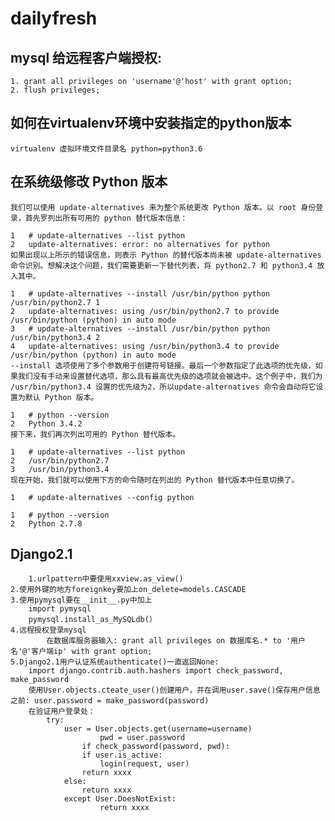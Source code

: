# dailyfresh

## mysql 给远程客户端授权:  
    1. grant all privileges on 'username'@'host' with grant option;
    2. flush privileges;

## 如何在virtualenv环境中安装指定的python版本
    virtualenv 虚拟环境文件目录名 python=python3.6
    
## 在系统级修改 Python 版本
    我们可以使用 update-alternatives 来为整个系统更改 Python 版本。以 root 身份登录，首先罗列出所有可用的 python 替代版本信息：
    
    1	# update-alternatives --list python
    2	update-alternatives: error: no alternatives for python
    如果出现以上所示的错误信息，则表示 Python 的替代版本尚未被 update-alternatives 命令识别。想解决这个问题，我们需要更新一下替代列表，将 python2.7 和 python3.4 放入其中。
    
    1	# update-alternatives --install /usr/bin/python python /usr/bin/python2.7 1
    2	update-alternatives: using /usr/bin/python2.7 to provide /usr/bin/python (python) in auto mode
    3	# update-alternatives --install /usr/bin/python python /usr/bin/python3.4 2
    4	update-alternatives: using /usr/bin/python3.4 to provide /usr/bin/python (python) in auto mode
    --install 选项使用了多个参数用于创建符号链接。最后一个参数指定了此选项的优先级，如果我们没有手动来设置替代选项，那么具有最高优先级的选项就会被选中。这个例子中，我们为 /usr/bin/python3.4 设置的优先级为2，所以update-alternatives 命令会自动将它设置为默认 Python 版本。
    
    1	# python --version
    2	Python 3.4.2
    接下来，我们再次列出可用的 Python 替代版本。
    
    1	# update-alternatives --list python
    2	/usr/bin/python2.7
    3	/usr/bin/python3.4
    现在开始，我们就可以使用下方的命令随时在列出的 Python 替代版本中任意切换了。
    
    1	# update-alternatives --config python
    
    1	# python --version
    2	Python 2.7.8
    
## Django2.1 
    	1.urlpattern中要使用xxview.as_view()
	2.使用外键的地方foreignkey要加上on_delete=models.CASCADE
	3.使用pymysql要在__init__.py中加上
		import pymysql
		pymysql.install_as_MySQLdb(）
   	4.远程授权登录mysql
        	在数据库服务器输入: grant all privileges on 数据库名.* to '用户名'@'客户端ip' with grant option;
	5.Django2.1用户认证系统authenticate()一直返回None:
		import django.contrib.auth.hashers import check_password,  make_password
		使用User.objects.cteate_user()创建用户，并在调用user.save()保存用户信息之前: user.password = make_password(password)
		在验证用户登录处：
			try:
			    user = User.objects.get(username=username)
            		    pwd = user.password
           		    if check_password(password, pwd):
			        if user.is_active:
			            login(request, user)
				    return xxxx
			    else:
			        return xxxx
        		except User.DoesNotExist:
            		    return xxxx
		
  
